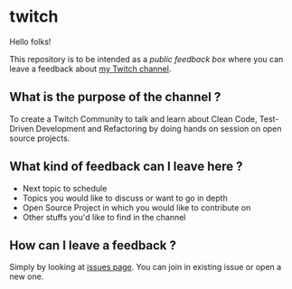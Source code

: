 # twitch

Hello folks!

This repository is to be intended as a *public feedback box* where you can leave a feedback about [my Twitch channel](https://www.twitch.tv/joebew42).

## What is the purpose of the channel ?

To create a Twitch Community to talk and learn about Clean Code, Test-Driven Development and Refactoring by doing hands on session on open source projects.

## What kind of feedback can I leave here ?

* Next topic to schedule
* Topics you would like to discuss or want to go in depth
* Open Source Project in which you would like to contribute on
* Other stuffs you'd like to find in the channel

## How can I leave a feedback ?

Simply by looking at [issues page](https://github.com/joebew42/joebew42-on-twitch/issues). You can join in existing issue or open a new one.
